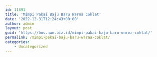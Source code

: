 ```yaml
---
id: 11891
title: 'Mimpi Pakai Baju Baru Warna Coklat'
date: '2022-12-31T12:24:43+00:00'
author: admin
layout: post
guid: 'https://bos.awn.biz.id/mimpi-pakai-baju-baru-warna-coklat/'
permalink: /mimpi-pakai-baju-baru-warna-coklat/
categories:
    - Uncategorized
---
```


